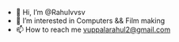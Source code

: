 - 👋 Hi, I’m @Rahulvvsv
- 👀 I’m interested in Computers && Film making
- 📫 How to reach me vuppalarahul2@gmail.com

<!---
Rahulvvsv/Rahulvvsv is a ✨ special ✨ repository because its `README.md` (this file) appears on your GitHub profile.
You can click the Preview link to take a look at your changes.
--->
